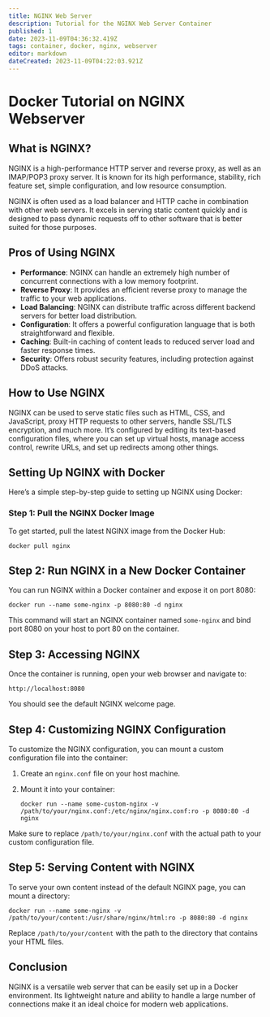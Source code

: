 ```yaml
---
title: NGINX Web Server
description: Tutorial for the NGINX Web Server Container
published: 1
date: 2023-11-09T04:36:32.419Z
tags: container, docker, nginx, webserver
editor: markdown
dateCreated: 2023-11-09T04:22:03.921Z
---
```


# Docker Tutorial on NGINX Webserver

## What is NGINX?

NGINX is a high-performance HTTP server and reverse proxy, as well as an IMAP/POP3 proxy server. It is known for its high performance, stability, rich feature set, simple configuration, and low resource consumption.

NGINX is often used as a load balancer and HTTP cache in combination with other web servers. It excels in serving static content quickly and is designed to pass dynamic requests off to other software that is better suited for those purposes.

## Pros of Using NGINX

- **Performance**: NGINX can handle an extremely high number of concurrent connections with a low memory footprint.
- **Reverse Proxy**: It provides an efficient reverse proxy to manage the traffic to your web applications.
- **Load Balancing**: NGINX can distribute traffic across different backend servers for better load distribution.
- **Configuration**: It offers a powerful configuration language that is both straightforward and flexible.
- **Caching**: Built-in caching of content leads to reduced server load and faster response times.
- **Security**: Offers robust security features, including protection against DDoS attacks.

## How to Use NGINX

NGINX can be used to serve static files such as HTML, CSS, and JavaScript, proxy HTTP requests to other servers, handle SSL/TLS encryption, and much more. It’s configured by editing its text-based configuration files, where you can set up virtual hosts, manage access control, rewrite URLs, and set up redirects among other things.

## Setting Up NGINX with Docker

Here’s a simple step-by-step guide to setting up NGINX using Docker:

### Step 1: Pull the NGINX Docker Image

To get started, pull the latest NGINX image from the Docker Hub:

	docker pull nginx


## Step 2: Run NGINX in a New Docker Container
You can run NGINX within a Docker container and expose it on port 8080:

	docker run --name some-nginx -p 8080:80 -d nginx

This command will start an NGINX container named `some-nginx` and bind port 8080 on your host to port 80 on the container.

## Step 3: Accessing NGINX
Once the container is running, open your web browser and navigate to:

	http://localhost:8080

You should see the default NGINX welcome page.

## Step 4: Customizing NGINX Configuration
To customize the NGINX configuration, you can mount a custom configuration file into the container:

1. Create an `nginx.conf` file on your host machine.
2. Mount it into your container:

	   docker run --name some-custom-nginx -v /path/to/your/nginx.conf:/etc/nginx/nginx.conf:ro -p 8080:80 -d nginx

Make sure to replace `/path/to/your/nginx.conf` with the actual path to your custom configuration file.

## Step 5: Serving Content with NGINX
To serve your own content instead of the default NGINX page, you can mount a directory:

	docker run --name some-nginx -v /path/to/your/content:/usr/share/nginx/html:ro -p 8080:80 -d nginx

Replace `/path/to/your/content` with the path to the directory that contains your HTML files.

## Conclusion
NGINX is a versatile web server that can be easily set up in a Docker environment. Its lightweight nature and ability to handle a large number of connections make it an ideal choice for modern web applications.

